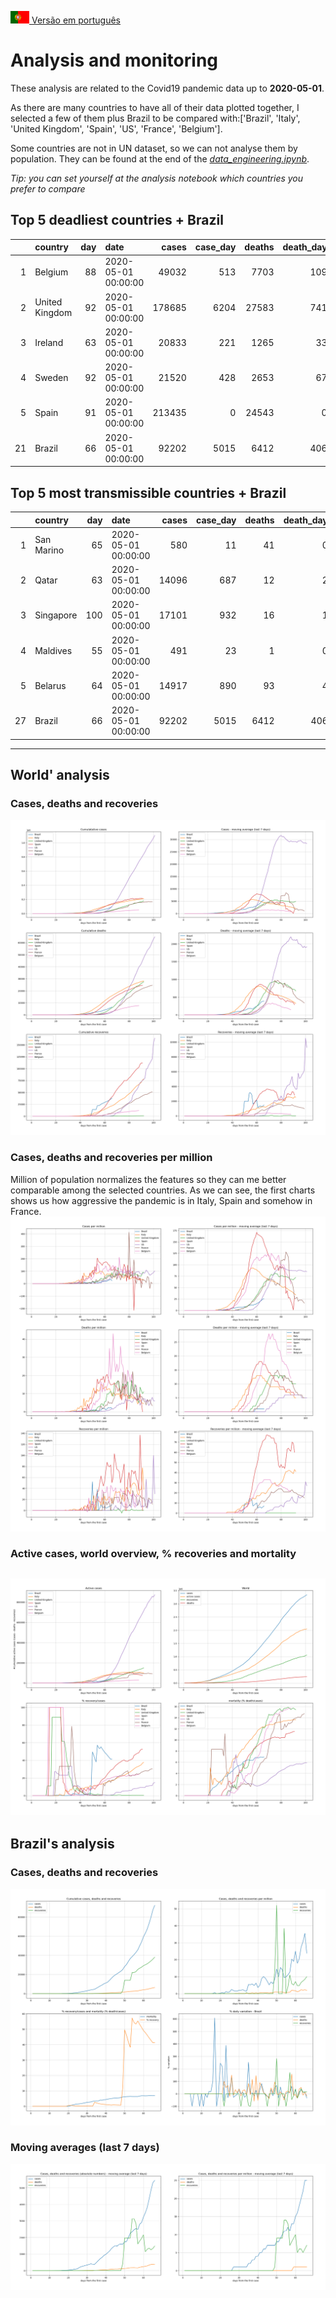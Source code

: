 [<img src="../data/bandeiras/PT.png" width="30"   /> Versão em português](README_WORLD.md)

# **Analysis and monitoring**
These analysis are related to the Covid19 pandemic data up to **2020-05-01**.

As there are many countries to have all of their data plotted together, I selected a few of them plus Brazil to be compared with:['Brazil', 'Italy', 'United Kingdom', 'Spain', 'US', 'France', 'Belgium'].

Some countries are not in UN dataset, so we can not analyse them by population. They can be found at the end of the *[data_engineering.ipynb](../data_engineering.ipynb)*.

*Tip: you can set yourself at the analysis notebook which countries you prefer to compare*

## Top 5 deadliest countries + Brazil
|    | country        |   day | date                |   cases |   case_day |   deaths |   death_day |   cases_million |   deaths_million |   avg7_cases_million |   avg7_deaths_million |   avg7_recoveries_million |
|---:|:---------------|------:|:--------------------|--------:|-----------:|---------:|------------:|----------------:|-----------------:|---------------------:|----------------------:|--------------------------:|
|  1 | Belgium        |    88 | 2020-05-01 00:00:00 |   49032 |        513 |     7703 |         109 |            44.5 |              9.4 |                   58 |                    12 |                        21 |
|  2 | United Kingdom |    92 | 2020-05-01 00:00:00 |  178685 |       6204 |    27583 |         741 |            91.9 |             11   |                   72 |                    10 |                         0 |
|  3 | Ireland        |    63 | 2020-05-01 00:00:00 |   20833 |        221 |     1265 |          33 |            45.3 |              6.8 |                   77 |                     7 |                       121 |
|  4 | Sweden         |    92 | 2020-05-01 00:00:00 |   21520 |        428 |     2653 |          67 |            42.6 |              6.7 |                   56 |                     7 |                         0 |
|  5 | Spain          |    91 | 2020-05-01 00:00:00 |  213435 |          0 |    24543 |           0 |             0   |              0   |                   31 |                     6 |                        60 |
| 21 | Brazil         |    66 | 2020-05-01 00:00:00 |   92202 |       5015 |     6412 |         406 |            23.8 |              1.9 |                   25 |                     1 |                         7 |


 ## Top 5 most transmissible countries + Brazil
|    | country    |   day | date                |   cases |   case_day |   deaths |   death_day |   cases_million |   deaths_million |   avg7_cases_million |   avg7_deaths_million |   avg7_recoveries_million |
|---:|:-----------|------:|:--------------------|--------:|-----------:|---------:|------------:|----------------:|-----------------:|---------------------:|----------------------:|--------------------------:|
|  1 | San Marino |    65 | 2020-05-01 00:00:00 |     580 |         11 |       41 |           0 |           324.8 |              0   |                  282 |                     4 |                        75 |
|  2 | Qatar      |    63 | 2020-05-01 00:00:00 |   14096 |        687 |       12 |           2 |           242.6 |              0.7 |                  280 |                     0 |                        31 |
|  3 | Singapore  |   100 | 2020-05-01 00:00:00 |   17101 |        932 |       16 |           1 |           160.6 |              0.2 |                  123 |                     0 |                         7 |
|  4 | Maldives   |    55 | 2020-05-01 00:00:00 |     491 |         23 |        1 |           0 |            43.3 |              0   |                   97 |                     0 |                         0 |
|  5 | Belarus    |    64 | 2020-05-01 00:00:00 |   14917 |        890 |       93 |           4 |            94.2 |              0.4 |                   92 |                     0 |                        27 |
| 27 | Brazil     |    66 | 2020-05-01 00:00:00 |   92202 |       5015 |     6412 |         406 |            23.8 |              1.9 |                   25 |                     1 |                         7 |
----------------------
## World' analysis
### Cases, deaths and recoveries
![](world_cases_deaths.png)

 ### Cases, deaths and recoveries per million
Million of population normalizes the features so they can me better comparable among the selected countries. As we can see, the first charts shows us how aggressive the pandemic is in Italy, Spain and somehow in France.
![](world_cases_deaths_million.png)

 ### Active cases, world overview, % recoveries and mortality
![](world_active_cases_percentages.png)
----------------------
## Brazil's analysis


 ### Cases, deaths and recoveries
![](brazil_number_million_variation.png)

 ### Moving averages (last 7 days)
![](brazil_movingAvg.png)